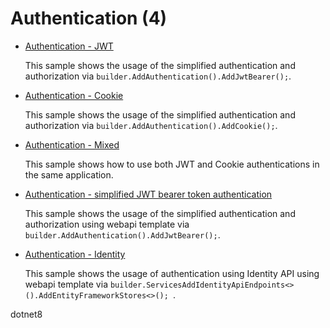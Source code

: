 # Authentication (4)

- [Authentication - JWT](authentication-1)

  This sample shows the usage of the simplified authentication and authorization via `builder.AddAuthentication().AddJwtBearer();`.

- [Authentication - Cookie](authentication-2)

  This sample shows the usage of the simplified authentication and authorization via `builder.AddAuthentication().AddCookie();`.

- [Authentication - Mixed](authentication-3)

  This sample shows how to use both JWT and Cookie authentications in the same application.

- [Authentication - simplified JWT bearer token authentication](authentication-4)

  This sample shows the usage of the simplified authentication and authorization using webapi template via `builder.AddAuthentication().AddJwtBearer();`.

- [Authentication - Identity](authentication-5)

  This sample shows the usage of authentication using Identity API using webapi template via `builder.ServicesAddIdentityApiEndpoints<>().AddEntityFrameworkStores<>();
`.

dotnet8
